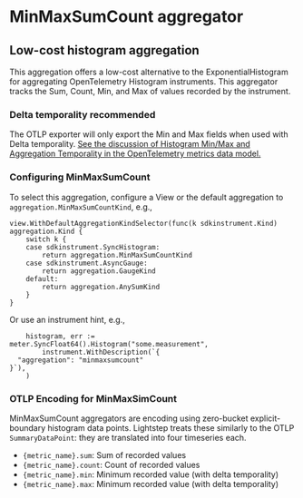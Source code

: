 # MinMaxSumCount aggregator

## Low-cost histogram aggregation

This aggregation offers a low-cost alternative to the
ExponentialHistogram for aggregating OpenTelemetry Histogram
instruments.  This aggregator tracks the Sum, Count, Min, and Max of
values recorded by the instrument.

### Delta temporality recommended

The OTLP exporter will only export the Min and Max fields when used
with Delta temporality.  [See the discussion of Histogram Min/Max and
Aggregation Temporality in the OpenTelemetry metrics data
model.](https://opentelemetry.io/docs/reference/specification/metrics/datamodel/#histogram)


### Configuring MinMaxSumCount

To select this aggregation, configure a View or the default
aggregation to `aggregation.MinMaxSumCountKind`, e.g.,

```
view.WithDefaultAggregationKindSelector(func(k sdkinstrument.Kind) aggregation.Kind {
	switch k {
	case sdkinstrument.SyncHistogram:
	    return aggregation.MinMaxSumCountKind
    case sdkinstrument.AsyncGauge:
	    return aggregation.GaugeKind
    default:
	    return aggregation.AnySumKind
	}
}
```

Or use an instrument hint, e.g.,

```
	histogram, err := meter.SyncFloat64().Histogram("some.measurement",
		instrument.WithDescription(`{
  "aggregation": "minmaxsumcount"
}`),
	)
```

### OTLP Encoding for MinMaxSimCount

MinMaxSumCount aggregators are encoding using zero-bucket
explicit-boundary histogram data points.  Lightstep treats these
similarly to the OTLP `SummaryDataPoint`: they are translated into
four timeseries each.

- `{metric_name}.sum`: Sum of recorded values
- `{metric_name}.count`: Count of recorded values
- `{metric_name}.min`: Minimum recorded value (with delta temporality)
- `{metric_name}.max`: Minimum recorded value (with delta temporality)
